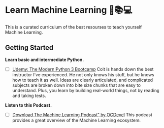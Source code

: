 # Learn Machine Learning 🤖📚💻
This is a curated curriculum of the best resourses to teach yourself Machine Learning.

## Getting Started
**Learn basic and intermediate Python.**
- [ ] [Udemy: The Modern Python 3 Bootcamp](https://www.udemy.com/the-modern-python3-bootcamp)
Colt is hands down the best instructor I’ve experienced. He not only knows his stuff, but he knows how to teach it as well. Ideas are clearly articulated, and complicated subjects are broken down into bite size chunks that are easy to understand. Plus, you learn by building real-world things, not by reading and taking tests.

**Listen to this Podcast.**
- [ ] [Download The Machine Learning Podcast” by OCDevel](https://overcast.fm/itunes1204521130/machine-learning-guide)
This podcast provides a great overview of the Machine Learning ecosystem.

